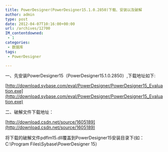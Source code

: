```yaml
---
title: PowerDesigner(PowerDesigner15.1.0.2850)下载、安装以及破解
author: admin
type: post
date: 2012-04-07T10:16:00+00:00
url: /archives/12700
IM_contentdowned:
 - 1
categories:
 - 数据库
tags:
 - PowerDesigner

---
```

一、先安装PowerDesigner15（PowerDesigner15.1.0.2850）,下载地址如下:

[http://download.sybase.com/eval/PowerDesigner/PowerDesigner15_Evaluation.exe](http://download.sybase.com/eval/PowerDesigner/PowerDesigner15_Evaluation.exe)

二、破解文件下载地址：

[http://download.csdn.net/source/1605189](http://download.csdn.net/source/1605189)

将下载的破解文件pdflm15.dll覆盖到PowerDesigner15安装目录下(如：C:\Program Files\Sybase\PowerDesigner 15）